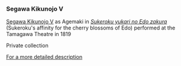 ### Segawa Kikunojo V

[Segawa Kikunojo V](/exhibition/group-7) as Agemaki in _[Sukeroku yukari no Edo zakura](/exhibition/group-5)_
(Sukeroku's affinity for the cherry blossoms of Edo) performed at the Tamagawa Theatre in 1819

Private collection

[For a more detailed description](/context/textF)
